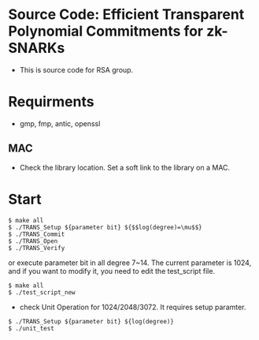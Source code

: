 # Source Code: Efficient Transparent Polynomial Commitments for zk-SNARKs
- This is source code for RSA group.

# Requirments
- gmp, fmp, antic, openssl
## MAC
- Check the library location. Set a soft link to the library on a MAC.

# Start
```
$ make all
$ ./TRANS_Setup ${parameter bit} ${$$log(degree)=\mu$$}
$ ./TRANS_Commit
$ ./TRANS_Open
$ ./TRANS_Verify 
```
or execute parameter bit in all degree 7~14. The current parameter is 1024, and if you want to modify it, you need to edit the test_script file. 
```
$ make all
$ ./test_script_new
```

- check Unit Operation for 1024/2048/3072. It requires setup paramter.
```
$ ./TRANS_Setup ${parameter bit} ${log(degree)}
$ ./unit_test
```
